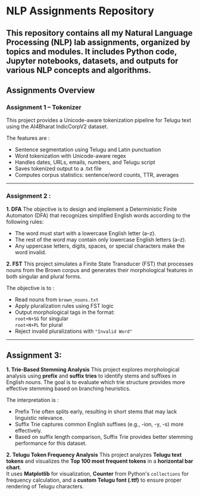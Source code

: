 # NLP Assignments Repository

This repository contains all my **Natural Language Processing (NLP)** lab assignments, organized by topics and modules. It includes Python code, Jupyter notebooks, datasets, and outputs for various NLP concepts and algorithms.
---

## Assignments Overview

### **Assignment 1 – Tokenizer**
This project provides a Unicode-aware tokenization pipeline for Telugu text using the AI4Bharat IndicCorpV2 dataset.

The features are : 

- Sentence segmentation using Telugu and Latin punctuation
- Word tokenization with Unicode-aware regex
- Handles dates, URLs, emails, numbers, and Telugu script
- Saves tokenized output to a .txt file
- Computes corpus statistics: sentence/word counts, TTR, averages
---
### **Assignment 2 :**

**1. DFA**
The objective is to design and implement a Deterministic Finite Automaton (DFA) that recognizes simplified English words according to the following rules:

- The word must start with a lowercase English letter (a–z).
- The rest of the word may contain only lowercase English letters (a–z).
- Any uppercase letters, digits, spaces, or special characters make the word invalid.

**2. FST**
This project simulates a Finite State Transducer (FST) that processes nouns from the Brown corpus and generates their morphological features in both singular and plural forms.

The objective is to : 
- Read nouns from `brown_nouns.txt`
- Apply pluralization rules using FST logic
- Output morphological tags in the format:  
  `root+N+SG` for singular  
  `root+N+PL` for plural
- Reject invalid pluralizations with `"Invalid Word"`

---

## **Assignment 3:**

**1. Trie-Based Stemming Analysis**
This project explores morphological analysis using **prefix** and **suffix tries** to identify stems and suffixes in English nouns. The goal is to evaluate which trie structure provides more effective stemming based on branching heuristics.

The interpretation is :
- Prefix Trie often splits early, resulting in short stems that may lack linguistic relevance.
- Suffix Trie captures common English suffixes (e.g., -ion, -y, -s) more effectively.
- Based on suffix length comparison, Suffix Trie provides better stemming performance for this dataset.

**2. Telugu Token Frequency Analysis**
This project analyzes **Telugu text tokens** and visualizes the **Top 100 most frequent tokens** in a **horizontal bar chart**.  
It uses **Matplotlib** for visualization, **Counter** from Python's `collections` for frequency calculation, and a **custom Telugu font (.ttf)** to ensure proper rendering of Telugu characters.



